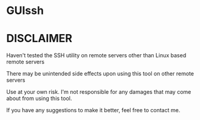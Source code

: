 # GUIssh

<h1>DISCLAIMER</h1>
<p>Haven't tested the SSH utility on remote servers other than Linux based remote servers</p>
<p>There may be unintended side effects upon using this tool on other remote servers</p>
<p>Use at your own risk. I'm not responsible for any damages that may come about from using this tool.</p>
<p>If you have any suggestions to make it better, feel free to contact me.</p>
